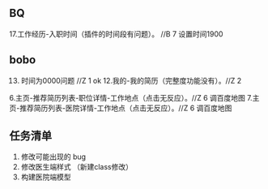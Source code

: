 ## BQ
17.工作经历-入职时间（插件的时间段有问题）。 //B 7 设置时间1900

## bobo
13. 时间为0000问题 //Z 1 ok
12.我的-我的简历（完整度功能没有）。//Z 2

6.主页-推荐简历列表-职位详情-工作地点（点击无反应）。//Z 6 调百度地图
7.主页-推荐简历列表-医院详情-工作地点（点击无反应）。//Z 6 调百度地图


## 任务清单
1. 修改可能出现的 bug
2. 修改医生端样式 （新建class修改）
3. 构建医院端模型

